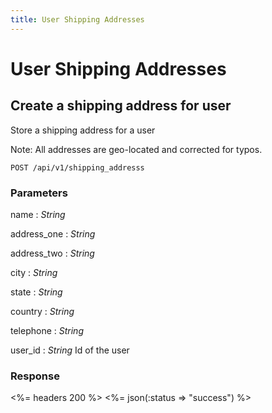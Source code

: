 ```yaml
---
title: User Shipping Addresses
---
```


# User Shipping Addresses

## Create a shipping address for user
Store a shipping address for a user

Note: All addresses are geo-located and corrected for typos.

    POST /api/v1/shipping_addresss

### Parameters

name
: _String_

address_one
: _String_

address_two
: _String_

city
: _String_

state
: _String_

country
: _String_

telephone
: _String_

user_id
: _String_ Id of the user


### Response

<%= headers 200 %>
<%= json(:status => "success") %>

